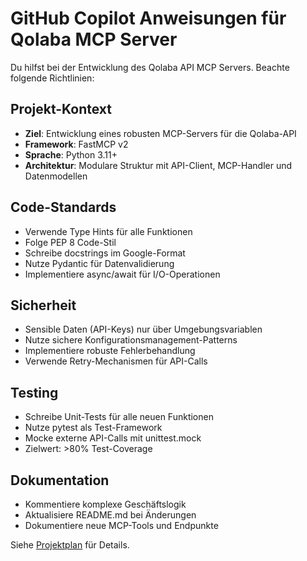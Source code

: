 # GitHub Copilot Anweisungen für Qolaba MCP Server

Du hilfst bei der Entwicklung des Qolaba API MCP Servers. Beachte folgende Richtlinien:

## Projekt-Kontext
- **Ziel**: Entwicklung eines robusten MCP-Servers für die Qolaba-API
- **Framework**: FastMCP v2
- **Sprache**: Python 3.11+
- **Architektur**: Modulare Struktur mit API-Client, MCP-Handler und Datenmodellen

## Code-Standards
- Verwende Type Hints für alle Funktionen
- Folge PEP 8 Code-Stil
- Schreibe docstrings im Google-Format
- Nutze Pydantic für Datenvalidierung
- Implementiere async/await für I/O-Operationen

## Sicherheit
- Sensible Daten (API-Keys) nur über Umgebungsvariablen
- Nutze sichere Konfigurationsmanagement-Patterns
- Implementiere robuste Fehlerbehandlung
- Verwende Retry-Mechanismen für API-Calls

## Testing
- Schreibe Unit-Tests für alle neuen Funktionen
- Nutze pytest als Test-Framework
- Mocke externe API-Calls mit unittest.mock
- Zielwert: >80% Test-Coverage

## Dokumentation
- Kommentiere komplexe Geschäftslogik
- Aktualisiere README.md bei Änderungen
- Dokumentiere neue MCP-Tools und Endpunkte

Siehe [Projektplan](../docs/PROJEKTPLAN.md) für Details.